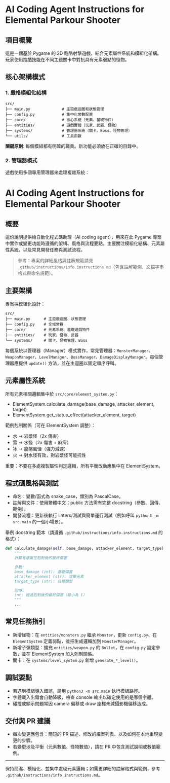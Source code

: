 # AI Coding Agent Instructions for Elemental Parkour Shooter

## 項目概覽

這是一個基於 Pygame 的 2D 跑酷射擊遊戲，結合元素屬性系統和模組化架構。玩家使用跑酷技能在不同主題關卡中對抗具有元素弱點的怪物。

## 核心架構模式

### 1. 嚴格模組化結構

```
src/
├── main.py              # 主遊戲迴圈和狀態管理
├── config.py            # 集中化常數配置
├── core/                # 核心系統（元素、基礎物件）
├── entities/            # 遊戲實體（玩家、武器、怪物）
├── systems/             # 管理器系統（關卡、Boss、怪物管理）
└── utils/               # 工具函數
```

**關鍵原則**: 每個模組都有明確的職責。新功能必須放在正確的目錄中。

### 2. 管理器模式

遊戲使用多個專用管理器來處理複雜系統：

# AI Coding Agent Instructions for Elemental Parkour Shooter

## 概要

這份說明提供給自動化程式碼助理（AI coding agent），用來在此 Pygame 專案中實作或變更功能時遵循的架構、風格與流程要點。主要關注模組化結構、元素屬性系統，以及常見開發任務與測試流程。

> 參考：專案的詳細風格與註解規範請見 `.github/instructions/info.instructions.md`（包含註解範例、文檔字串格式與命名規範）。

## 主要架構

專案採模組化設計：

```
src/
├── main.py      # 主遊戲迴圈、狀態管理
├── config.py    # 全域常數
├── core/        # 元素系統、基礎遊戲物件
├── entities/    # 玩家、怪物、武器
└── systems/     # 關卡、怪物管理、Boss
```

每個系統以管理器（Manager）模式實作，常見管理器：`MonsterManager`、`WeaponManager`、`LevelManager`、`BossManager`、`DamageDisplayManager`。每個管理器應提供 `update()` 方法，並在主迴圈以固定順序呼叫。

## 元素屬性系統

所有元素相關邏輯集中於 `src/core/element_system.py`：

- ElementSystem.calculate_damage(base_damage, attacker_element, target)
- ElementSystem.get_status_effect(attacker_element, target)

範例剋制關係（可在 ElementSystem 調整）：

- 水 → 岩漿怪（2x 傷害）
- 雷 → 水怪（2x 傷害 + 麻痺）
- 冰 → 龍捲風怪（強力減速）
- 火 → 對水怪有效，對岩漿怪可能抗性

重要：不要在多處複製屬性判定邏輯，所有平衡改動應集中在 ElementSystem。

## 程式碼風格與測試

- 命名：變數/函式為 snake_case，類別為 PascalCase。
- 註解與文件：使用繁體中文；public 方法需有完整 docstring（參數、回傳、範例）。
- 開發流程：更新後執行 linters/測試與簡單運行測試（例如呼叫 `python3 -m src.main` 的一個小場景）。

舉例 docstring 範本（請遵循 `.github/instructions/info.instructions.md` 的格式）：

```python
def calculate_damage(self, base_damage, attacker_element, target_type):
    """
    計算考慮屬性剋制後的最終傷害

    參數:
    base_damage (int): 基礎傷害
    attacker_element (str): 攻擊元素
    target_type (str): 目標類型

    回傳:
    int: 經過剋制後的最終傷害（最小為 1）
    """
    ...
```

## 常見任務指引

- 新增怪物：在 `entities/monsters.py` 繼承 `Monster`，更新 `config.py`、在 `ElementSystem` 定義弱點，並把生成邏輯加到 `MonsterManager`。
- 新增子彈類型：擴充 `entities/weapon.py` 的 `Bullet`，在 `config.py` 設定參數，並在 ElementSystem 加入剋制關係。
- 關卡：在 `systems/level_system.py` 新增 `generate_*_level()`。

## 調試要點

- 若遇到模組導入錯誤，請用 `python3 -m src.main` 執行模組路徑。
- 字體載入出錯會自動降級，檢查 console 輸出以確定使用的是哪個字體。
- 碰撞或顯示問題常因 camera 偏移或 draw 座標未減攝影機偏移造成。

## 交付與 PR 建議

- 每次變更應包含：簡短的 PR 描述、修改的檔案列表、以及如何在本地重現變更的步驟。
- 若變更涉及平衡（元素數值、怪物數值），請在 PR 中包含測試說明或數值範例。

---

保持簡潔、模組化、並集中處理元素邏輯；如需更詳細的註解格式與範例，參考 `.github/instructions/info.instructions.md`。
